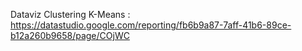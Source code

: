 Dataviz Clustering K-Means : https://datastudio.google.com/reporting/fb6b9a87-7aff-41b6-89ce-b12a260b9658/page/COjWC
